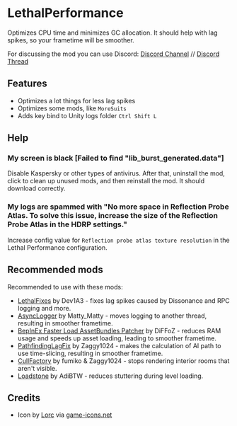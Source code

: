 # LethalPerformance
Optimizes CPU time and minimizes GC allocation. It should help with lag spikes, so your frametime will be smoother.

For discussing the mod you can use Discord: 
[Discord Channel](https://discord.gg/XeyYqRdRGC) // [Discord Thread](https://canary.discord.com/channels/1168655651455639582/1253705079605956640)

## Features
- Optimizes a lot things for less lag spikes
- Optimizes some mods, like `MoreSuits`
- Adds key bind to Unity logs folder <code>Ctrl Shift L</code>

## Help

### My screen is black \[Failed to find "lib_burst_generated.data"\]
Disable Kaspersky or other types of antivirus. After that, uninstall the mod, click to clean up unused mods, and then reinstall the mod. It should download correctly.

### My logs are spammed with "No more space in Reflection Probe Atlas. To solve this issue, increase the size of the Reflection Probe Atlas in the HDRP settings."
Increase config value for `Reflection probe atlas texture resolution` in the Lethal Performance configuration.

## Recommended mods
Recommended to use with these mods:
- [LethalFixes](https://thunderstore.io/c/lethal-company/p/Dev1A3/LethalFixes/) by Dev1A3 - fixes lag spikes caused by Dissonance and RPC logging and more.
- [AsyncLogger](https://thunderstore.io/c/lethal-company/p/mattymatty/AsyncLoggers/) by Matty_Matty - moves logging to another thread, resulting in smoother frametime.
- [BepInEx Faster Load AssetBundles Patcher](https://thunderstore.io/c/lethal-company/p/DiFFoZ/BepInEx_Faster_Load_AssetBundles_Patcher/) by DiFFoZ - reduces RAM usage and speeds up asset loading, leading to smoother frametime.
- [PathfindingLagFix](https://thunderstore.io/c/lethal-company/p/Zaggy1024/PathfindingLagFix/) by Zaggy1024 - makes the calculation of AI path to use time-slicing, resulting in smoother frametime.
- [CullFactory](https://thunderstore.io/c/lethal-company/p/fumiko/CullFactory/) by fumiko & Zaggy1024 - stops rendering interior rooms that aren't visible.
- [Loadstone](https://thunderstore.io/c/lethal-company/p/AdiBTW/Loadstone/) by AdiBTW - reduces stuttering during level loading.

## Credits
- Icon by [Lorc](https://lorcblog.blogspot.com/) via [game-icons.net](https://game-icons.net/)
